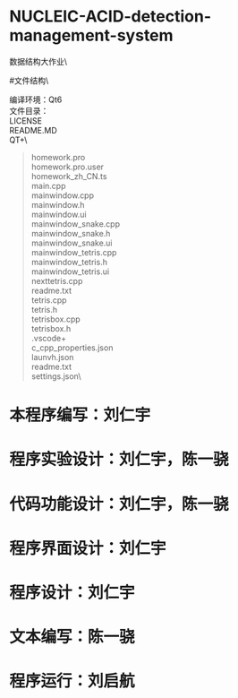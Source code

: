# NUCLEIC-ACID-detection-management-system
数据结构大作业\

#文件结构\

编译环境：Qt6\
文件目录：\
LICENSE\
README.MD\
QT+\
>homework.pro\
>homework.pro.user\
  homework_zh_CN.ts\
  main.cpp\
  mainwindow.cpp\
  mainwindow.h\
  mainwindow.ui\
  mainwindow_snake.cpp\
  mainwindow_snake.h\
  mainwindow_snake.ui\
  mainwindow_tetris.cpp\
  mainwindow_tetris.h\
  mainwindow_tetris.ui\
  nexttetris.cpp\
  readme.txt\
  tetris.cpp\
  tetris.h\
  tetrisbox.cpp\
  tetrisbox.h\
  .vscode+\
    c_cpp_properties.json\
    launvh.json\
    readme.txt\
    settings.json\

# 本程序编写：刘仁宇
# 程序实验设计：刘仁宇，陈一骁
# 代码功能设计：刘仁宇，陈一骁
# 程序界面设计：刘仁宇
# 程序设计：刘仁宇
# 文本编写：陈一骁
# 程序运行：刘启航
